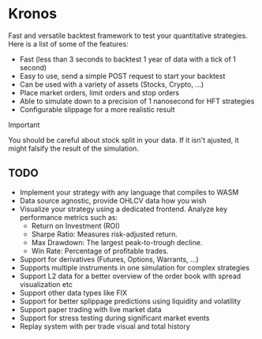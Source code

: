 # Kronos

Fast and versatile backtest framework to test your quantitative strategies. Here is a list of some of the features:

- Fast (less than 3 seconds to backtest 1 year of data with a tick of 1 second)
- Easy to use, send a simple POST request to start your backtest
- Can be used with a variety of assets (Stocks, Crypto, ...)
- Place market orders, limit orders and stop orders
- Able to simulate down to a precision of 1 nanosecond for HFT strategies
- Configurable slippage for a more realistic result

> [!IMPORTANT]
> You should be careful about stock split in your data. If it isn't ajusted, it might falsify the result of the simulation.

## TODO

- Implement your strategy with any language that compiles to WASM
- Data source agnostic, provide OHLCV data how you wish
- Visualize your strategy using a dedicated frontend. Analyze key performance metrics such as:
  - Return on Investment (ROI)
  - Sharpe Ratio: Measures risk-adjusted return.
  - Max Drawdown: The largest peak-to-trough decline.
  - Win Rate: Percentage of profitable trades.
- Support for derivatives (Futures, Options, Warrants, ...)
- Supports multiple instruments in one simulation for complex strategies
- Support L2 data for a better overview of the order book with spread visualization etc
- Support other data types like FIX
- Support for better splippage predictions using liquidity and volatility
- Support paper trading with live market data
- Support for stress testing during significant market events
- Replay system with per trade visual and total history
